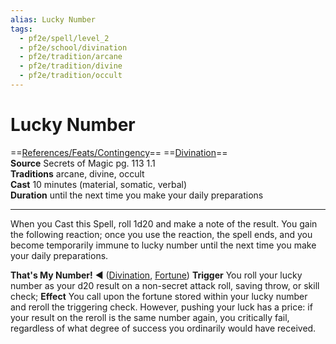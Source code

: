 ```yaml
---
alias: Lucky Number
tags:
  - pf2e/spell/level_2
  - pf2e/school/divination
  - pf2e/tradition/arcane
  - pf2e/tradition/divine
  - pf2e/tradition/occult
---
```


# Lucky Number

==[References/Feats/Contingency](References/Feats/Contingency)== ==[Divination](Divination.md)==  
__Source__ Secrets of Magic pg. 113 1.1  
**Traditions** arcane, divine, occult  
**Cast** 10 minutes (material, somatic, verbal)  
**Duration** until the next time you make your daily preparations

---

When you Cast this Spell, roll 1d20 and make a note of the result. You gain the following reaction; once you use the reaction, the spell ends, and you become temporarily immune to lucky number until the next time you make your daily preparations.

**That's My Number!** ◄ ([Divination](Divination.md), [Fortune](Fortune.md)) **Trigger** You roll your lucky number as your d20 result on a non-secret attack roll, saving throw, or skill check; **Effect** You call upon the fortune stored within your lucky number and reroll the triggering check. However, pushing your luck has a price: if your result on the reroll is the same number again, you critically fail, regardless of what degree of success you ordinarily would have received.
